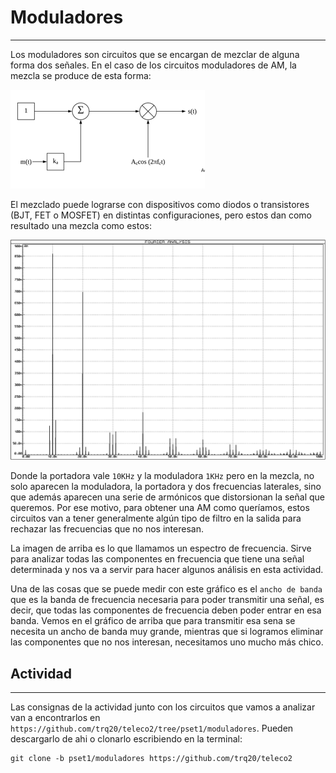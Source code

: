 # Moduladores
---

Los moduladores son circuitos que se encargan de mezclar de alguna forma dos señales. En el caso de los circuitos moduladores de AM, la mezcla se produce de esta forma:

![](./modulador.png)

El mezclado puede lograrse con dispositivos como diodos o transistores (BJT, FET o MOSFET) en distintas configuraciones, pero estos dan como resultado una mezcla como estos:

![](./fourier.bmp)

Donde la portadora vale `10KHz` y la moduladora `1KHz` pero en la mezcla, no solo aparecen la moduladora, la portadora y dos frecuencias laterales, sino que además aparecen una serie de armónicos que distorsionan la señal que queremos. Por ese motivo, para obtener una AM como queríamos, estos circuitos van a tener generalmente algún tipo de filtro en la salida para rechazar las frecuencias que no nos interesan. 

La imagen de arriba es lo que llamamos un espectro de frecuencia. Sirve para analizar todas las componentes en frecuencia que tiene una señal determinada y nos va a servir para hacer algunos análisis en esta actividad.

Una de las cosas que se puede medir con este gráfico es el `ancho de banda` que es la banda de frecuencia necesaria para poder transmitir una señal, es decir, que todas las componentes de frecuencia deben poder entrar en esa banda. Vemos en el gráfico de arriba que para transmitir esa sena se necesita un ancho de banda muy grande, mientras que si logramos eliminar las componentes que no nos interesan, necesitamos uno mucho más chico.

## Actividad
---

Las consignas de la actividad junto con los circuitos que vamos a analizar van a encontrarlos en `https://github.com/trq20/teleco2/tree/pset1/moduladores`. Pueden descargarlo de ahi o clonarlo escribiendo en la terminal:

```
git clone -b pset1/moduladores https://github.com/trq20/teleco2
```


